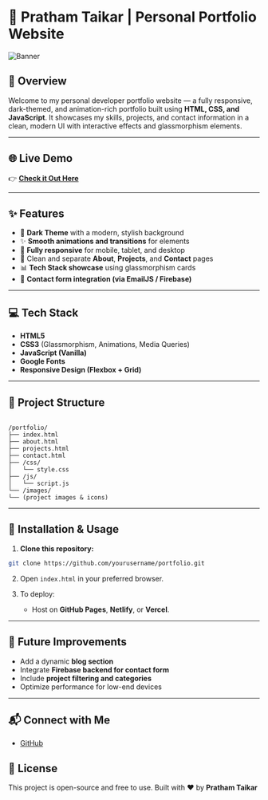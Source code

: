 # 🚀 Pratham Taikar | Personal Portfolio Website

![Banner](https://i.pinimg.com/originals/0e/39/c2/0e39c256714a4b7c0299323a82701647.jpg)

## 📖 Overview

Welcome to my personal developer portfolio website — a fully responsive, dark-themed, and animation-rich portfolio built using **HTML, CSS, and JavaScript**. It showcases my skills, projects, and contact information in a clean, modern UI with interactive effects and glassmorphism elements.

---

## 🌐 Live Demo

👉 [**Check it Out Here**](#) 

---

## ✨ Features

- 🌙 **Dark Theme** with a modern, stylish background
- ✨ **Smooth animations and transitions** for elements
- 📱 **Fully responsive** for mobile, tablet, and desktop
- 📖 Clean and separate **About**, **Projects**, and **Contact** pages
- 📊 **Tech Stack showcase** using glassmorphism cards
- 📩 **Contact form integration (via EmailJS / Firebase)**

---

## 💻 Tech Stack

- **HTML5**
- **CSS3** (Glassmorphism, Animations, Media Queries)
- **JavaScript (Vanilla)**
- **Google Fonts**
- **Responsive Design (Flexbox + Grid)**

---

## 📂 Project Structure

```

/portfolio/
├── index.html
├── about.html
├── projects.html
├── contact.html
├── /css/
│   └── style.css
├── /js/
│   └── script.js
└── /images/
└── (project images & icons)

````

---

## 🔧 Installation & Usage

1. **Clone this repository:**

```bash
git clone https://github.com/yourusername/portfolio.git
````

2. Open `index.html` in your preferred browser.

3. To deploy:

   * Host on **GitHub Pages**, **Netlify**, or **Vercel**.

---

## 📌 Future Improvements

* Add a dynamic **blog section**
* Integrate **Firebase backend for contact form**
* Include **project filtering and categories**
* Optimize performance for low-end devices

---

## 📬 Connect with Me

* [GitHub](https://github.com/Pratham-Taikar)

## 📜 License

This project is open-source and free to use.
Built with ❤️ by **Pratham Taikar**
